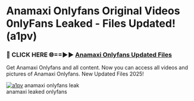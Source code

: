 # Anamaxi Onlyfans Original Videos 0nlyFans Leaked - Files Updated! (a1pv)

<h3>🔴 CLICK HERE 🌐==►► <a href="https://tinyurl.com/2jnfzry5" rel="nofollow">Anamaxi Onlyfans Updated Files</a></h3>

Get Anamaxi Onlyfans and all content. Now you can access all videos and pictures of Anamaxi Onlyfans. New Updated Files 2025!

[![a1pv](https://i.imgur.com/GyGTBgg.gif)](https://tinyurl.com/2jnfzry5)
anamaxi onlyfans leak<br>
anamaxi leaked onlyfans